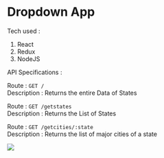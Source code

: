 # Dropdown App 

Tech used : 
1. React 
2. Redux
3. NodeJS

API Specifications : 

Route : <code>GET /</code><br>
Description : Returns the entire Data of States

Route : <code>GET /getstates</code><br>
Description : Returns the List of States

Route : <code>GET /getcities/:state</code><br>
Description : Returns the list of major cities of a state

<img src="https://user-images.githubusercontent.com/56394033/140427307-bb490b55-0c07-4a3b-903f-03475d0dec5b.png">
